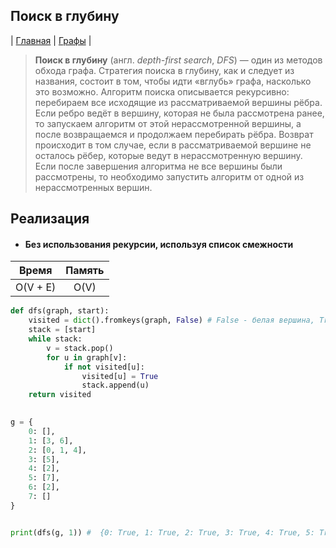 Поиск в глубину
---------------
| [Главная](../../../README.md#Список-алгоритмов-[russian])
| [Графы](../../../README.md#Графы)
|

> **Поиск в глубину** (англ. _depth-first search_, _DFS_) — один из методов 
обхода графа. Стратегия поиска в глубину, как и следует из названия, 
состоит в том, чтобы идти «вглубь» графа, насколько это возможно. 
Алгоритм поиска описывается рекурсивно: перебираем все исходящие из 
рассматриваемой вершины рёбра. Если ребро ведёт в вершину, которая не 
была рассмотрена ранее, то запускаем алгоритм от этой нерассмотренной 
вершины, а после возвращаемся и продолжаем перебирать рёбра. Возврат 
происходит в том случае, если в рассматриваемой вершине не осталось рёбер, 
которые ведут в нерассмотренную вершину. Если после завершения алгоритма 
не все вершины были рассмотрены, то необходимо запустить алгоритм от одной 
из нерассмотренных вершин.


Реализация
----------
* #### Без использования рекурсии, используя список смежности

|Время   |Память|
|:------:|:----:|
|O(V + E)|O(V)  |


```python
def dfs(graph, start):
    visited = dict().fromkeys(graph, False) # False - белая вершина, True - черная вершина
    stack = [start]
    while stack:
        v = stack.pop()
        for u in graph[v]:
            if not visited[u]:
                visited[u] = True
                stack.append(u)
    return visited

    
g = {
    0: [],
    1: [3, 6],
    2: [0, 1, 4],
    3: [5],
    4: [2],
    5: [7],
    6: [2],
    7: []
}


print(dfs(g, 1)) #  {0: True, 1: True, 2: True, 3: True, 4: True, 5: True, 6: True, 7: True}
```

